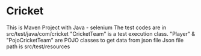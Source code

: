 # Cricket
This is Maven Project with Java - selenium 
The test codes are in src/test/java/com/cricket
"CricketTeam" is a test execution class.
"Player" & "PojoCricketTeam" are POJO classes to get data from json file 
Json file path is src/test/resources 
